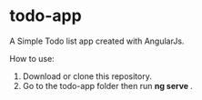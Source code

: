 # todo-app
A Simple Todo list app created with AngularJs.


How to use:
1. Download  or clone this repository.
2. Go to the todo-app folder then run <b> ng serve </b>.
